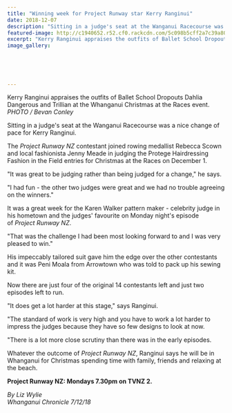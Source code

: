 ```yaml
---
title: "Winning week for Project Runway star Kerry Ranginui"
date: 2018-12-07
description: "Sitting in a judge's seat at the Wanganui Racecourse was a nice change of pace for Kerry Ranginui..."
featured-image: http://c1940652.r52.cf0.rackcdn.com/5c098b5cff2a7c39a8000fdb/kerry-looking.325jpg.jpg
excerpt: "Kerry Ranginui appraises the outfits of Ballet School Dropouts Dahlia Dangerous and Trillian at the Whanganui Christmas at the Races event."
image_gallery:
    
    
    
    
    
---
```


<p><span>Kerry Ranginui appraises the outfits of Ballet School Dropouts Dahlia Dangerous and Trillian at the Whanganui Christmas at the Races event. <br /><em>PHOTO / Bevan Conley</em></span></p>
<p class="element element-paragraph">Sitting in a judge's seat at the Wanganui Racecourse was a nice change of pace for Kerry Ranginui.</p>
<p class="element element-paragraph">The&nbsp;<em>Project Runway NZ</em>&nbsp;contestant joined rowing medallist Rebecca Scown and local fashionista Jenny Meade in judging the Protege Hairdressing Fashion in the Field entries for Christmas at the Races on December 1.</p>
<p class="element element-paragraph">"It was great to be judging rather than being judged for a change," he says.</p>
<p class="element element-paragraph">"I had fun - the other two judges were great and we had no trouble agreeing on the winners."</p>
<p class="element element-paragraph">It was a great week for the Karen Walker pattern maker - celebrity judge in his hometown and the judges' favourite on Monday night's episode of&nbsp;<em>Project Runway NZ</em>.</p>
<p class="element element-paragraph">"That was the challenge I had been most looking forward to and I was very pleased to win."</p>
<p class="element element-paragraph">His impeccably tailored suit gave him the edge over the other contestants and it was Peni Moala from Arrowtown who was told to pack up his sewing kit.</p>
<p class="element element-paragraph">Now there are just four of the original 14 contestants left and just two episodes left to run.</p>
<p class="element element-paragraph">"It does get a lot harder at this stage," says Ranginui.</p>
<p class="element element-paragraph">"The standard of work is very high and you have to work a lot harder to impress the judges because they have so few designs to look at now.</p>
<p class="element element-paragraph">"There is a lot more close scrutiny than there was in the early episodes.</p>
<p class="element element-paragraph">Whatever the outcome of&nbsp;<em>Project Runway NZ</em>, Ranginui says he will be in Whanganui for Christmas spending time with family, friends and relaxing at the beach.</p>
<p class="element element-paragraph"><strong>Project Runway NZ: Mondays 7.30pm on TVNZ 2.</strong></p>
<p><span><em>By Liz Wylie<br />Whanganui Chronicle 7/12/18</em></span></p>

